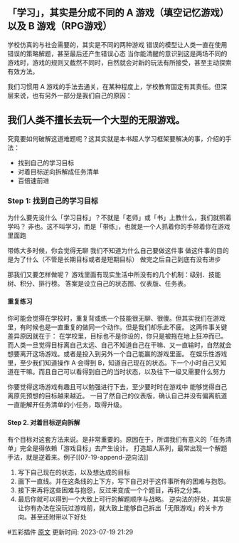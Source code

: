 

## 「学习」，其实是分成不同的 A 游戏（填空记忆游戏）以及 B 游戏（RPG游戏）
学校仿真的与社会需要的，其实是不同的两种游戏
错误的模型让人类一直在使用错误的策略解题，甚至最后还产生错误心态
当你能清醒的意识到这是两场不同的游戏时，游戏的规则又截然不同时，自然就会对新的玩法有所接受，甚至主动探索有效方法。


我们习惯用 A 游戏的手法去通关，在某种程度上，学校教育固定有其责任。但深层来说，也有另外一部分是我们自己的原因：

## 我们人类不擅长去玩一个大型的无限游戏。

究竟要如何破解这道难题呢？这其实就是本书超人学习框架要解决的事，介绍的手法：
- 找到自己的学习目标
- 对着目标逆向拆解成任务清单
- 百倍速前进

### Step 1: 找到自己的学习目标

为什么要先设什么「学习目标」？不就是「老师」或「书」上教什么，我们就照着学吗？
非也。这不叫学习，而是「带练」，也就是一个人抓着你的手带着你在游戏里面跑

带练大多时候，你会觉得无聊
我们不知道为什么自己要做这件事
做这件事的目的是为了什么（不管是长期目标或者是短期目标）
做完之后自己到底有没有进步

那我们又要怎样做呢？
游戏里面有现实生活中所没有的几个机制：级别、技能树、积分、排行榜。
答案是设立自己的状态图、仪表版、任务表。


#### 重复练习
你可能会觉得在学校时，重复背或练一个技能很无聊、很傻。但其实我们在游戏里，有时候也是一直重复的做同一个动作。但是我们却乐此不疲。
这两件事关键差异原因就在于：
在学校里，目标也不是你设的，你只是被拖在地上狂冲而已。而人类一旦觉得目标离自己太远、自己不知道自己在干嘛、又一直输时，自然就会想要离开这场游戏。或者是投入到另外一个自己能赢的游戏里面。
在娱乐性游戏里，至少我们知道操作 A 会得到 B，知道自己现在的状态。下一个小时自己又知道在干嘛。而且自己可以看得到自己的当时状态，以及往下一级又需要什么努力

你要觉得这场游戏有趣且可以勉强进行下去，至少要时时在游戏中
能够觉得自己离原先预想的目标越来越近。
一目了然自己的仪表版，确认自己并没有偏离航道
一直能解开任务清单的小任务，取得升级。

#### Step 2. 对着目标逆向拆解

有个目标对这套方法来说。是非常重要的。原因在于，所谓我们有意义的「任务清单」完全是得依赖「游戏目标」去产生设计。
打造超人系列，最常出现一个解题手法，就是逆着来。例子[[07-19-append-逆向法]]

1. 写下自己现在的状态，以及想达成的目标
2. 画下一直线。并在这条线的上下方，写下自己对于这件事所有的困难与抱怨。
3. 接下来再将这些困难与抱怨，反过来变成一个个题目，再将之分类。
4. 最后你就可以得到一个大致上可行的解题顺序与战略。
逆向法的好处，其实是让你有办法在没玩过游戏前，就大致上能够自己拆出「无限游戏」的关卡方向。甚至还附带以下好处



 #五彩插件 [原文](https://github.com/xdite/learn-hack/blob/master/02.md)
更新时间: 2023-07-19 21:29